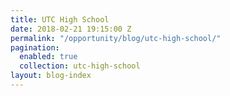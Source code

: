 ```yaml
---
title: UTC High School
date: 2018-02-21 19:15:00 Z
permalink: "/opportunity/blog/utc-high-school/"
pagination:
  enabled: true
  collection: utc-high-school
layout: blog-index
---
```


